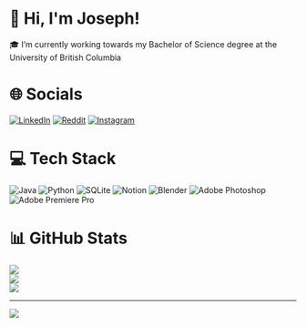 

# 👋 Hi, I'm Joseph!
🎓 I’m currently working towards my Bachelor of Science degree at the University of British Columbia<br>

# 🌐 Socials
 [![LinkedIn](https://img.shields.io/badge/LinkedIn-%230077B5.svg?style=for-the-badge&logo=linkedin&logoColor=white)](https://linkedin.com/in/Joseph-Priatel) [![Reddit](https://img.shields.io/badge/Reddit-%23FF4500.svg?style=for-the-badge&logo=Reddit&logoColor=white)](https://reddit.com/user/Constallations) 
 [![Instagram](https://img.shields.io/badge/Instagram-%23E4405F.svg?style=for-the-badge&logo=Instagram&logoColor=white)](https://instagram.com/not_joseph)

# 💻 Tech Stack
![Java](https://img.shields.io/badge/java-%23ED8B00.svg?style=for-the-badge&logo=openjdk&logoColor=white) ![Python](https://img.shields.io/badge/python-3670A0?style=for-the-badge&logo=python&logoColor=ffdd54) ![SQLite](https://img.shields.io/badge/sqlite-%2307405e.svg?style=for-the-badge&logo=sqlite&logoColor=white) ![Notion](https://img.shields.io/badge/Notion-%23000000.svg?style=for-the-badge&logo=notion&logoColor=white) ![Blender](https://img.shields.io/badge/blender-%23F5792A.svg?style=for-the-badge&logo=blender&logoColor=white) ![Adobe Photoshop](https://img.shields.io/badge/adobe%20photoshop-%2331A8FF.svg?style=for-the-badge&logo=adobe%20photoshop&logoColor=white)  ![Adobe Premiere Pro](https://img.shields.io/badge/Adobe%20Premiere%20Pro-9999FF.svg?style=for-the-badge&logo=Adobe%20Premiere%20Pro&logoColor=white) 
# 📊 GitHub Stats
![](https://github-readme-stats.vercel.app/api?username=JosephPri&theme=react&hide_border=true&include_all_commits=false&count_private=false)<br/>
![](https://github-readme-streak-stats.herokuapp.com/?user=JosephPri&theme=react&hide_border=true)<br/>
![](https://github-readme-stats.vercel.app/api/top-langs/?username=JosephPri&theme=react&hide_border=true&include_all_commits=false&count_private=false&layout=compact)

---
[![](https://visitcount.itsvg.in/api?id=JosephPri&icon=0&color=0)](https://visitcount.itsvg.in)

<!-- Proudly created with GPRM ( https://gprm.itsvg.in ) -->
